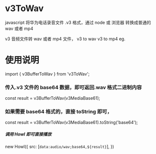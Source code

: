 # v3ToWav

javascript 将华为电话录音文件 .v3 格式，通过 node 或 浏览器 转换成普通的 wav 或者 mp4

v3 音频文件转 wav 或者 mp4 文件，
v3 to wav
v3 to mp4
eg.

# 使用说明

import { v3BufferToWav } from 'v3ToWav';

### 传入.v3 文件的 base64 数据，即可返回.wav 格式二进制内容

const result = v3BufferToWav(v3MediaBase61);

### 如果需要 base64 格式的，直接 toString 即可，

const result = v3BufferToWav(v3MediaBase61).toString('base64');

##### 调用 Howl 即可直接播放

new Howl({
src: [`data:audio/wav;base64,${result}`],
})
